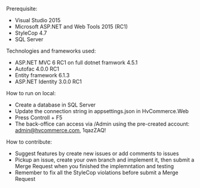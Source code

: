 Prerequisite:
- Visual Studio 2015 
- Microsoft ASP.NET and Web Tools 2015 (RC1)
- StyleCop 4.7
- SQL Server

Technologies and frameworks used:
- ASP.NET MVC 6 RC1 on full dotnet framwork 4.5.1
- Autofac 4.0.0 RC1
- Entity framework 6.1.3
- ASP.NET Identity 3.0.0 RC1

How to run on local:
- Create a database in SQL Server
- Update the connection string in appsettings.json in HvCommerce.Web
- Press Controll + F5
- The back-office can access via /Admin using the pre-created account: admin@hvcommerce.com, 1qazZAQ!

How to contribute:
- Suggest features by create new issues or add comments to issues
- Pickup an issue, create your own branch and implement it, then submit a Merge Request when you finished the implemntation and testing
- Remember to fix all the StyleCop violations before submit a Merge Request
